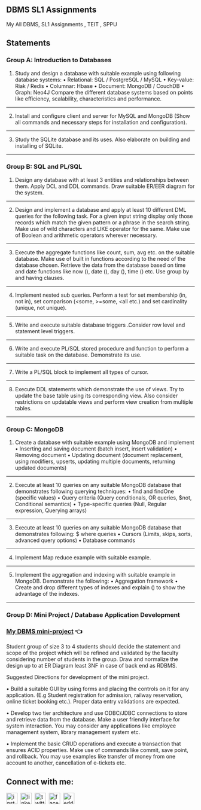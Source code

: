 ## DBMS SL1 Assignments
 My All DBMS, SL1 Assignments , TEIT , SPPU

## Statements


### Group A: Introduction to Databases

1. Study and design a database with suitable example using following database systems:
• Relational: SQL / PostgreSQL / MySQL
• Key-value: Riak / Redis
• Columnar: Hbase
• Document: MongoDB / CouchDB
• Graph: Neo4J
Compare the different database systems based on points like efficiency, scalability,
characteristics and performance.
------------------------------------------------------------------------------------------------------------------
2. Install and configure client and server for MySQL and MongoDB (Show all commands and
necessary steps for installation and configuration).
------------------------------------------------------------------------------------------------------------------
3. Study the SQLite database and its uses. Also elaborate on building and installing of SQLite.

------------------------------------------------------------------------------------------------------------------

### Group B: SQL and PL/SQL

1. Design any database with at least 3 entities and relationships between them. Apply DCL and
DDL commands. Draw suitable ER/EER diagram for the system.
------------------------------------------------------------------------------------------------------------------
2. Design and implement a database and apply at least 10 different DML queries for the
following task. For a given input string display only those records which match the given
pattern or a phrase in the search string. Make use of wild characters and LIKE operator for
the same. Make use of Boolean and arithmetic operators wherever necessary.
------------------------------------------------------------------------------------------------------------------
3. Execute the aggregate functions like count, sum, avg etc. on the suitable database. Make use
of built in functions according to the need of the database chosen. Retrieve the data from
the database based on time and date functions like now (), date (), day (), time () etc. Use
group by and having clauses.
------------------------------------------------------------------------------------------------------------------
4. Implement nested sub queries. Perform a test for set membership (in, not in), set
comparison (<some, >=some, <all etc.) and set cardinality (unique, not unique).
------------------------------------------------------------------------------------------------------------------
5. Write and execute suitable database triggers .Consider row level and statement level
triggers.
------------------------------------------------------------------------------------------------------------------
6. Write and execute PL/SQL stored procedure and function to perform a suitable task on the
database. Demonstrate its use.
------------------------------------------------------------------------------------------------------------------ 
7. Write a PL/SQL block to implement all types of cursor.
------------------------------------------------------------------------------------------------------------------
8. Execute DDL statements which demonstrate the use of views. Try to update the base table
using its corresponding view. Also consider restrictions on updatable views and perform
view creation from multiple tables.

------------------------------------------------------------------------------------------------------------------

### Group C: MongoDB

1. Create a database with suitable example using MongoDB and implement
• Inserting and saving document (batch insert, insert validation)
• Removing document
• Updating document (document replacement, using modifiers, upserts, updating
multiple documents, returning updated documents)
------------------------------------------------------------------------------------------------------------------
2. Execute at least 10 queries on any suitable MongoDB database that demonstrates following
querying techniques:
• find and findOne (specific values)
• Query criteria (Query conditionals, OR queries, $not, Conditional semantics)
• Type-specific queries (Null, Regular expression, Querying arrays)
------------------------------------------------------------------------------------------------------------------
3. Execute at least 10 queries on any suitable MongoDB database that demonstrates following:
 $ where queries
• Cursors (Limits, skips, sorts, advanced query options)
• Database commands
------------------------------------------------------------------------------------------------------------------
4. Implement Map reduce example with suitable example.
------------------------------------------------------------------------------------------------------------------
5. Implement the aggregation and indexing with suitable example in MongoDB. Demonstrate
the following:
• Aggregation framework
• Create and drop different types of indexes and explain () to show the advantage of the
indexes.

------------------------------------------------------------------------------------------------------------------

### Group D: Mini Project / Database Application Development

### [My DBMS mini-project](https://github.com/pavanpatil45/Auto-Spare-Parts-Management) 👈

Student group of size 3 to 4 students should decide the statement and scope of the project which
will be refined and validated by the faculty considering number of students in the group.
Draw and normalize the design up to at ER Diagram least 3NF in case of back end as RDBMS.

Suggested Directions for development of the mini project.

• Build a suitable GUI by using forms and placing the controls on it for any application. (E.g
Student registration for admission, railway reservation, online ticket booking etc.). Proper
data entry validations are expected.

• Develop two tier architecture and use ODBC/JDBC connections to store and retrieve data
from the database. Make a user friendly interface for system interaction. You may consider
any applications like employee management system, library management system etc.

• Implement the basic CRUD operations and execute a transaction that ensures ACID
properties. Make use of commands like commit, save point, and rollback. You may use
examples like transfer of money from one account to another, cancellation of e-tickets etc. 

## Connect with me:
  
<a href="https://instagram.com/p4v4n" target="blank"><img align="center" src="https://cdn3.iconfinder.com/data/icons/2018-social-media-logotypes/1000/2018_social_media_popular_app_logo_instagram-512.png" alt="instagram" height="30" width="30" /></a>&nbsp;
<a href="https://linkedin.com/in/pavan-patil-445a33150" target="blank"><img align="center" src="https://cdn3.iconfinder.com/data/icons/2018-social-media-logotypes/1000/2018_social_media_popular_app_logo_linkedin-512.png" alt="linkedin" height="30" width="30" /></a>&nbsp;
<a href="https://twitter.com/pavanpatil45" target="blank"><img align="center" src="https://cdn3.iconfinder.com/data/icons/2018-social-media-logotypes/1000/2018_social_media_popular_app_logo_twitter-512.png" alt="twitter" height="30" width="30" /></a>&nbsp;
<a href="https://facebook.com/pavanpatil450" target="blank"><img align="center" src="https://cdn2.iconfinder.com/data/icons/social-media-2285/512/1_Facebook_colored_svg_copy-512.png" alt="facebook" height="30" width="30" /></a>&nbsp;
<a href="https://www.reddit.com/user/p4v4n_45" target="blank"><img align="center" src="https://cdn3.iconfinder.com/data/icons/2018-social-media-logotypes/1000/2018_social_media_popular_app_logo_reddit-512.png" alt="reddit" height="30" width="30" /></a>&nbsp;
